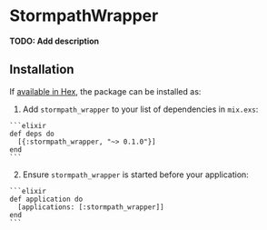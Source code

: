 # StormpathWrapper

**TODO: Add description**

## Installation

If [available in Hex](https://hex.pm/docs/publish), the package can be installed as:

  1. Add `stormpath_wrapper` to your list of dependencies in `mix.exs`:

    ```elixir
    def deps do
      [{:stormpath_wrapper, "~> 0.1.0"}]
    end
    ```

  2. Ensure `stormpath_wrapper` is started before your application:

    ```elixir
    def application do
      [applications: [:stormpath_wrapper]]
    end
    ```

